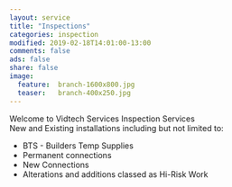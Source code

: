 ```yaml
---
layout: service
title: "Inspections"
categories: inspection
modified: 2019-02-18T14:01:00-13:00
comments: false
ads: false
share: false
image:
  feature:  branch-1600x800.jpg
  teaser:   branch-400x250.jpg
---
```

Welcome to Vidtech Services Inspection Services  
New and Existing installations including but not limited to:

 - BTS -  Builders Temp Supplies
 - Permanent connections
 - New Connections
 - Alterations and additions classed as  Hi-Risk Work
